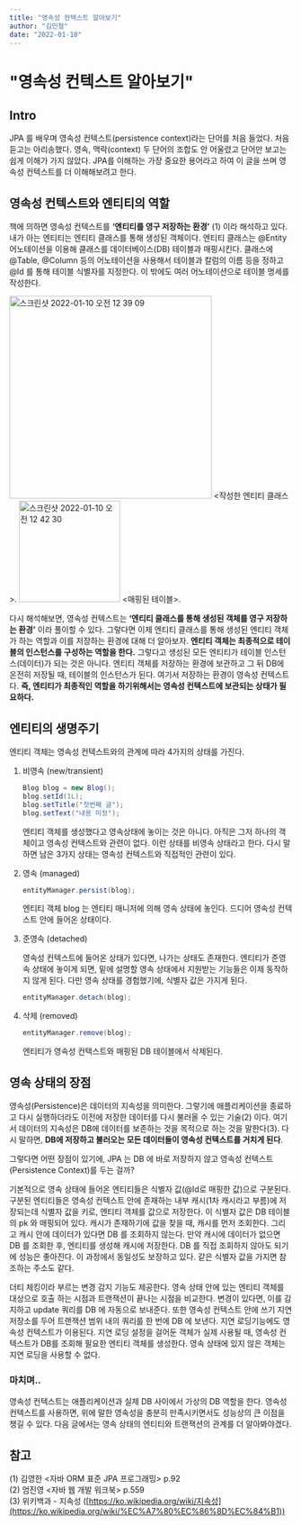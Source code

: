 ```yaml
---
title: "영속성 컨텍스트 알아보기"
author: "김민철"
date: "2022-01-10"
---
```


# "영속성 컨텍스트 알아보기"


## Intro

JPA 를 배우며 영속성 컨텍스트(persistence context)라는 단어를 처음 들었다. 처음 듣고는 아리송했다. 영속, 맥락(context) 두 단어의 조합도 안 어울렸고 단어만 보고는 쉽게 이해가 가지 않았다. JPA를 이해하는 가장 중요한 용어라고 하여 이 글을 쓰며 영속성 컨텍스트를 더 이해해보려고 한다. 

## 영속성 컨텍스트와 엔티티의 역할

책에 의하면 영속성 컨텍스트를 **‘엔티티를 영구 저장하는 환경’** (1) 이라 해석하고 있다. 내가 아는 엔티티는 엔티티 클래스를 통해 생성된 객체이다. 엔티티 클래스는 @Entity 어노테이션을 이용해 클래스를 데이터베이스(DB) 테이블과 매핑시킨다. 클래스에 @Table, @Column 등의 어노테이션을 사용해서 테이블과 칼럼의 이름 등을 정하고 @Id 를 통해 테이블 식별자를 지정한다. 이 밖에도 여러 어노테이션으로 테이블 명세를 작성한다.

<img width="360" alt="스크린샷 2022-01-10 오전 12 39 09" src="https://user-images.githubusercontent.com/33251241/148696124-d6d0b54f-101d-4803-b45e-2e521b8bdf42.png">
<작성한 엔티티 클래스>. 


<img width="180" alt="스크린샷 2022-01-10 오전 12 42 30" src="https://user-images.githubusercontent.com/33251241/148696181-8ff0f773-8d80-4e5f-b7f9-9ed670f95ae3.png">
<매핑된 테이블>. 


다시 해석해보면, 영속성 컨텍스트는 **‘엔티티 클래스를 통해 생성된 객체를 영구 저장하는 환경’** 이라 풀이할 수 있다. 그렇다면 이제 엔티티 클래스를 통해 생성된 엔티티 객체가 하는 역할과 이를 저장하는 환경에 대해 더 알아보자. 
**엔티티 객체는 최종적으로 테이블의 인스턴스를 구성하는 역할을 한다.** 그렇다고 생성된 모든 엔티티가 테이블 인스턴스(데이터)가 되는 것은 아니다. 엔티티 객체를 저장하는 환경에 보관하고 그 뒤 DB에 온전히 저장될 때, 테이블의 인스턴스가 된다. 여기서 저장하는 환경이 영속성 컨텍스트다. **즉, 엔티티가 최종적인 역할을 하기위해서는 영속성 컨텍스트에 보관되는 상태가 필요하다.**


## 엔티티의 생명주기

엔티티 객체는 영속성 컨텍스트와의 관계에 따라 4가지의 상태를 가진다. 

1. 비영속 (new/transient)
    
    ```java
    Blog blog = new Blog();
    blog.setId(1L);
    blog.setTitle("첫번째 글");
    blog.setText("내용 미정");
    ```
    
    엔티티 객체를 생성했다고 영속상태에 놓이는 것은 아니다. 아직은 그저 하나의 객체이고 영속성 컨텍스트와 관련이 없다. 이런 상태를 비영속 상태라고 한다. 다시 말하면 남은 3가지 상태는 영속성 컨텍스트와 직접적인 관련이 있다.
    
2. 영속 (managed)
    
    ```java
    entityManager.persist(blog);
    ```
    
    엔티티 객체 blog 는 엔티티 매니저에 의해 영속 상태에 놓인다. 드디어 영속성 컨텍스트 안에 들어온 상태이다. 
    
3. 준영속 (detached)
    
    영속성 컨텍스트에 들어온 상태가 있다면, 나가는 상태도 존재한다. 엔티티가 준영속 상태에 놓이게 되면, 밑에 설명할 영속 상태에서 지원받는 기능들은 이제 동작하지 않게 된다. 다만 영속 상태를 경험했기에, 식별자 값은 가지게 된다.
    
    ```java
    entityManager.detach(blog);
    ```
    
4. 삭제 (removed)
    
    ```java
    entityManager.remove(blog);
    ```
    
    엔티티가 영속성 컨텍스트와 매핑된 DB 테이블에서 삭제된다.
    
    
## 영속 상태의 장점


영속성(Persistence)은 데이터의 지속성을 의미한다. 그렇기에 애플리케이션을 종료하고 다시 실행하더라도 이전에 저장한 데이터를 다시 불러올 수 있는 기술(2) 이다. 여기서 데이터의 지속성은 DB에 데이터를 보존하는 것을 목적으로 하는 것을 말한다(3). 다시 말하면, **DB에 저장하고 불러오는 모든 데이터들이 영속성 컨텍스트를 거치게 된다**.  


그렇다면 어떤 장점이 있기에, JPA 는 DB 에 바로 저장하지 않고 영속성 컨텍스트(Persistence Context)를 두는 걸까?



기본적으로 영속 상태에 들어온 엔티티들은 식별자 값(@Id로 매핑한 값)으로 구분된다. 구분된 엔티티들은 영속성 컨텍스트 안에 존재하는 내부 캐시(1차 캐시라고 부름)에 저장되는데 식별자 값을 키로, 엔티티 객체를 값으로 저장한다. 이 식별자 값은 DB 테이블의 pk 와 매핑되어 있다. 
캐시가 존재하기에 값을 찾을 때, 캐시를 먼저 조회한다. 그리고 캐시 안에 데이터가 있다면 DB 를 조회하지 않는다. 만약 캐시에 데이터가 없으면 DB 를 조회한 후, 엔티티를 생성해 캐시에 저장한다. DB 를 직접 조회하지 않아도 되기에 성능은 좋아진다. 이 과정에서 동일성도 보장하고 있다. 같은 식별자 값을 가지면 참조하는 주소도 같다. 

더티 체킹이라 부르는 변경 감지 기능도 제공한다. 영속 상태 안에 있는 엔티티 객체를 대상으로 호출 하는 시점과 트랜잭션이 끝나는 시점을 비교한다. 변경이 있다면, 이를 감지하고 update 쿼리를 DB 에 자동으로 보내준다. 
또한 영속성 컨텍스트 안에 쓰기 지연 저장소를 두어 트랜잭션 범위 내의 쿼리를 한 번에 DB 에 보낸다. 
지연 로딩기능에도 영속성 컨텍스트가 이용된다. 지연 로딩 설정을 걸어둔 객체가 실제 사용될 때, 영속성 컨텍스트가 DB를 조회해 필요한 엔티티 객체를 생성한다. 영속 상태에 있지 않은 객체는 지연 로딩을 사용할 수 없다.

### 마치며..

영속성 컨텍스트는 애플리케이션과 실제 DB 사이에서 가상의 DB 역할을 한다. 영속성 컨텍스트를 사용하면, 위에 말한 영속성을 충분히 만족시키면서도 성능상의 큰 이점을 챙길 수 있다. 다음 글에서는 영속 상태의 엔티티와 트랜잭션의 관계를 더 알아봐야겠다.



참고
---
(1) 김영한 <자바 ORM 표준 JPA 프로그래밍> p.92  
(2) 엄진영 <자바 웹 개발 워크북> p.559  
(3) 위키백과 - 지속성 ([https://ko.wikipedia.org/wiki/지속성](https://ko.wikipedia.org/wiki/%EC%A7%80%EC%86%8D%EC%84%B1))
